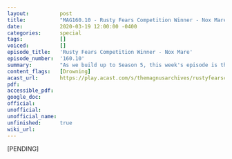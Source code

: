 ```yaml
---
layout:          post
title:           "MAG160.10 - Rusty Fears Competition Winner - Nox Mare"
date:            2020-03-19 12:00:00 -0400
categories:      special
tags:            []
voiced:          []
episode_title:   'Rusty Fears Competition Winner - Nox Mare'
episode_number:  '160.10'
summary:         "As we build up to Season 5, this week's episode is the first of two winning stories from the Rusty Fears 3: Fearsome writing competition.<br/><br/><i>Nox Mare</i> is written by <b>Elizabeth Wynn</b> and read by Jonathan Sims.<br/><br/>Note: this is a piece of standalone fiction and not a part of the Magnus canon."
content_flags:   [Drowning]
acast_url:       https://play.acast.com/s/themagnusarchives/rustyfearscompetitionwinner-noxmare
pdf:             
accessible_pdf:  
google_doc:      
official:        
unofficial:      
unofficial_name: 
unfinished:      true
wiki_url:        
---
```


[PENDING]